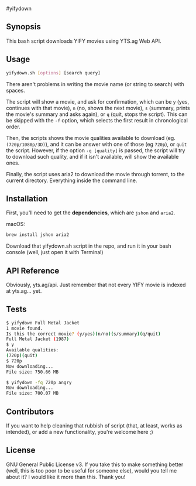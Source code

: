 #yifydown

## Synopsis

This bash script downloads YIFY movies using YTS.ag Web API.

## Usage

```bash
yifydown.sh [options] [search query]
```

There aren't problems in writing the movie name (or string to search) with spaces.

The script will show a movie, and ask for confirmation, which can be <code>y</code> (yes, continues with that movie), <code>n</code> (no, shows the next movie), <code>s</code> (summary, prints the movie's summary and asks again), or <code>q</code> (quit, stops the script). This can be skipped with the <code>-f</code> option, which selects the first result in chronological order.

Then, the scripts shows the movie qualities available to download (eg. <code>(720p/1080p/3D)</code>), and it can be answer with one of those (eg <code>720p</code>), or <code>quit</code> the script. However, if the option <code>-q [quality]</code> is passed, the script will try to download such quality, and if it isn't available, will show the available ones.

Finally, the script uses aria2 to download the movie through torrent, to the current directory. Everything inside the command line.

## Installation

First, you'll need to get the **dependencies**, which are <code>jshon</code> and <code>aria2</code>.

macOS:
```bash
brew install jshon aria2
```

Download that yifydown.sh script in the repo, and run it in your bash console (well, just open it with Terminal)

## API Reference

Obviously, yts.ag/api. Just remember that not every YIFY movie is indexed at yts.ag... yet.

## Tests

```bash
$ yifydown Full Metal Jacket
1 movie found.
Is this the correct movie? (y/yes)(n/no)(s/summary)(q/quit)
Full Metal Jacket (1987)
$ y
Available qualities:
(720p)(quit)
$ 720p
Now downloading...
File size: 750.66 MB
```

```bash
$ yifydown -fq 720p angry
Now downloading...
File size: 700.07 MB
```

## Contributors

If you want to help cleaning that rubbish of script (that, at least, works as intended), or add a new functionality, you're welcome here ;)

## License

GNU General Public License v3. If you take this to make something better (well, this is too poor to be useful for someone else), would you tell me about it? I would like it more than this. Thank you!
